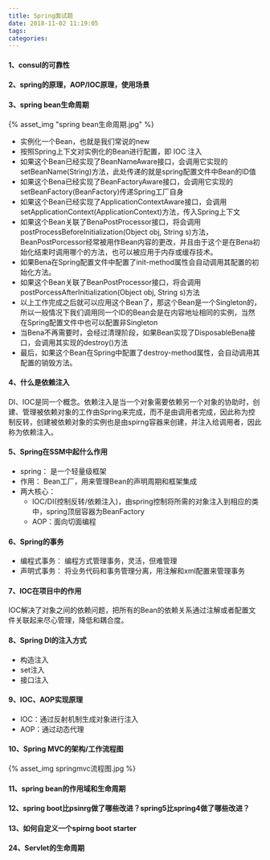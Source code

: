 ```yaml
---
title: Spring面试题
date: 2018-11-02 11:19:05
tags:
categories:
---
```


#### 1、consul的可靠性

#### 2、spring的原理，AOP/IOC原理，使用场景

#### 3、spring bean生命周期

{% asset_img "spring bean生命周期.jpg" %}

* 实例化一个Bean，也就是我们常说的new
* 按照Spring上下文对实例化的Bean进行配置，即 IOC 注入
* 如果这个Bean已经实现了BeanNameAware接口，会调用它实现的setBeanName(String)方法，此处传递的就是spring配置文件中Bean的ID值
* 如果这个Bena已经实现了BeanFactoryAware接口，会调用它实现的setBeanFactory(BeanFactory)传递Spring工厂自身
* 如果这个Bean已经实现了ApplicationContextAware接口，会调用setApplicationContext(ApplicationContext)方法，传入Spring上下文
* 如果这个Bean关联了BenaPostProcessor接口，将会调用postProcessBeforeInitialization(Object obj, String s)方法，BeanPostPorcessor经常被用作Bean内容的更改，并且由于这个是在Bena初始化结束时调用哪个的方法，也可以被应用于内存或缓存技术。
* 如果Bena在Spring配置文件中配置了init-method属性会自动调用其配置的初始化方法。
* 如果这个Bean关联了BeanPostProcessor接口，将会调用postPorcessAfterInitialization(Object obj, String s)方法
* 以上工作完成之后就可以应用这个Bean了，那这个Bean是一个Singleton的，所以一般情况下我们调用同一个ID的Bean会是在内容地址相同的实例，当然在Spring配置文件中也可以配置非Singleton
* 当Bena不再需要时，会经过清理阶段，如果Bean实现了DisposableBena接口，会调用其实现的destroy()方法
* 最后，如果这个Bean在Spring中配置了destroy-method属性，会自动调用其配置的销毁方法。


#### 4、什么是依赖注入
DI、IOC是同一个概念。依赖注入是当一个对象需要依赖另一个对象的协助时，创建、管理被依赖对象的工作由Spring来完成，而不是由调用者完成，因此称为控制反转，创建被依赖对象的实例也是由spirng容器来创建，并注入给调用者，因此称为依赖注入。

#### 5、Spring在SSM中起什么作用
- spring： 是一个轻量级框架
- 作用： Bean工厂，用来管理Bean的声明周期和框架集成
- 两大核心： 
	- IOC/DI(控制反转/依赖注入)，由spring控制将所需的对象注入到相应的类中，spring顶层容器为BeanFactory
	- AOP：面向切面编程

#### 6、Spring的事务
- 编程式事务： 编程方式管理事务，灵活，但难管理
- 声明式事务： 将业务代码和事务管理分离，用注解和xml配置来管理事务

#### 7、IOC在项目中的作用
IOC解决了对象之间的依赖问题，把所有的Bean的依赖关系通过注解或者配置文件关联起来尽心管理，降低和耦合度。

#### 8、Spring DI的注入方式
- 构造注入
- set注入
- 接口注入

#### 9、IOC、AOP实现原理
- IOC：通过反射机制生成对象进行注入
- AOP：通过动态代理

#### 10、Spring MVC的架构/工作流程图
{% asset_img springmvc流程图.jpg %}

#### 11、spring bean的作用域和生命周期

#### 12、spring boot比psinrg做了哪些改进？spring5比spring4做了哪些改进？

#### 13、如何自定义一个spirng boot starter

#### 24、Servlet的生命周期



<script async src="//pagead2.googlesyndication.com/pagead/js/adsbygoogle.js"></script>
<!-- 信息流广告 -->
<ins class="adsbygoogle"
     style="display:block"
     data-ad-client="ca-pub-4127326375481893"
     data-ad-slot="9105526840"
     data-ad-format="auto"
     data-full-width-responsive="true"></ins>
<script>
(adsbygoogle = window.adsbygoogle || []).push({});
</script>